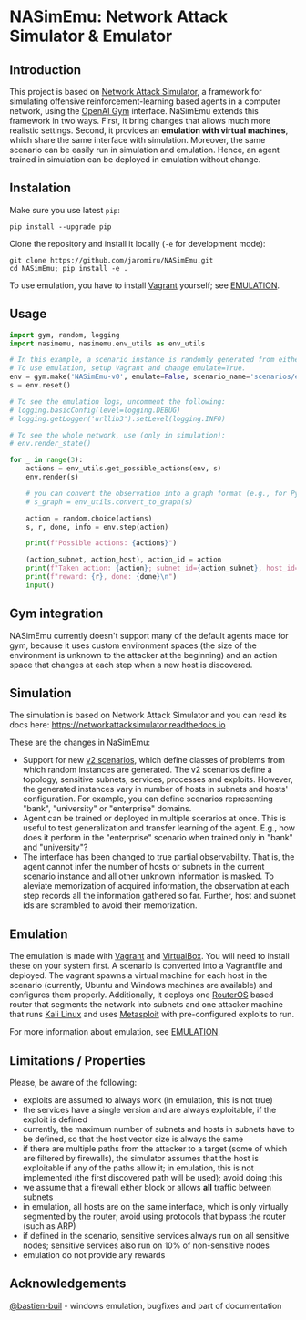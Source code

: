 # NASimEmu: Network Attack Simulator & Emulator

## Introduction
This project is based on [Network Attack Simulator](https://github.com/Jjschwartz/NetworkAttackSimulator), a framework for simulating offensive reinforcement-learning based agents in a computer network, using the [OpenAI Gym](https://github.com/openai/gym) interface. NaSimEmu extends this framework in two ways. First, it bring changes that allows much more realistic settings. Second, it provides an **emulation with virtual machines**, which share the same interface with simulation. Moreover, the same scenario can be easily run in simulation and emulation. Hence, an agent trained in simulation can be deployed in emulation without change.

## Instalation
Make sure you use latest `pip`:
```
pip install --upgrade pip
```

Clone the repository and install it locally (`-e` for development mode):
```
git clone https://github.com/jaromiru/NASimEmu.git
cd NASimEmu; pip install -e .
```

To use emulation, you have to install [Vagrant](https://developer.hashicorp.com/vagrant/downloads) yourself; see [EMULATION](docs/EMULATION.md).

## Usage
```python
import gym, random, logging
import nasimemu, nasimemu.env_utils as env_utils

# In this example, a scenario instance is randomly generated from either 'entry_dmz_one_subnet' or 'entry_dmz_two_subnets' on every new episode. Make sure the path to scenarios is correct.
# To use emulation, setup Vagrant and change emulate=True.
env = gym.make('NASimEmu-v0', emulate=False, scenario_name='scenarios/entry_dmz_one_subnet.v2.yaml:scenarios/entry_dmz_two_subnets.v2.yaml')
s = env.reset()

# To see the emulation logs, uncomment the following:
# logging.basicConfig(level=logging.DEBUG)
# logging.getLogger('urllib3').setLevel(logging.INFO)

# To see the whole network, use (only in simulation):
# env.render_state()

for _ in range(3):
    actions = env_utils.get_possible_actions(env, s)
    env.render(s)

    # you can convert the observation into a graph format (e.g., for Pytorch Geometric) as:
    # s_graph = env_utils.convert_to_graph(s)

    action = random.choice(actions)
    s, r, done, info = env.step(action)

    print(f"Possible actions: {actions}")

    (action_subnet, action_host), action_id = action
    print(f"Taken action: {action}; subnet_id={action_subnet}, host_id={action_host}, action={env.action_list[action_id]}")
    print(f"reward: {r}, done: {done}\n")
    input()
```

## Gym integration
NASimEmu currently doesn't support many of the default agents made for gym, because it uses custom environment spaces (the size of the environment is unknown to the attacker at the beginning) and an action space that changes at each step when a new host is discovered.

## Simulation
The simulation is based on Network Attack Simulator and you can read its docs here: https://networkattacksimulator.readthedocs.io

These are the changes in NaSimEmu:

- Support for new [v2 scenarios](docs/SCENARIOS.md), which define classes of problems from which random instances are generated. The v2 scenarios define a topology, sensitive subnets, services, processes and exploits. However, the generated instances vary in number of hosts in subnets and hosts' configuration. For example, you can define scenarios representing "bank", "university" or "enterprise" domains.
- Agent can be trained or deployed in multiple scerarios at once. This is useful to test generalization and transfer learning of the agent. E.g., how does it perform in the "enterprise" scenario when trained only in "bank" and "university"?
- The interface has been changed to true partial observability. That is, the agent cannot infer the number of hosts or subnets in the current scenario instance and all other unknown information is masked. To aleviate memorization of acquired information, the observation at each step records all the information gathered so far. Further, host and subnet ids are scrambled to avoid their memorization.

## Emulation
The emulation is made with [Vagrant](https://www.vagrantup.com/) and [VirtualBox](https://www.virtualbox.org/). You will need to install these on your system first. A scenario is converted into a Vagrantfile and deployed. The vagrant spawns a virtual machine for each host in the scenario (currently, Ubuntu and Windows machines are available) and configures them properly. Additionally, it deploys one [RouterOS](https://wiki.mikrotik.com/wiki/Manual:RouterOS_FAQ) based router that segments the network into subnets and one attacker machine that runs [Kali Linux](https://www.kali.org/) and uses [Metasploit](https://www.metasploit.com/) with pre-configured exploits to run.

For more information about emulation, see [EMULATION](docs/EMULATION.md).

## Limitations / Properties
Please, be aware of the following:

- exploits are assumed to always work (in emulation, this is not true)
- the services have a single version and are always exploitable, if the exploit is defined
- currently, the maximum number of subnets and hosts in subnets have to be defined, so that the host vector size is always the same
- if there are multiple paths from the attacker to a target (some of which are filtered by firewalls), the simulator assumes that the host is exploitable if any of the paths allow it; in emulation, this is not implemented (the first discovered path will be used); avoid doing this
- we assume that a firewall either block or allows **all** traffic between subnets
- in emulation, all hosts are on the same interface, which is only virtually segmented by the router; avoid using protocols that bypass the router (such as ARP)
- if defined in the scenario, sensitive services always run on all sensitive nodes; sensitive services also run on 10% of non-sensitive nodes
- emulation do not provide any rewards

## Acknowledgements

[@bastien-buil](https://www.github.com/bastien-buil) - windows emulation, bugfixes and part of documentation
